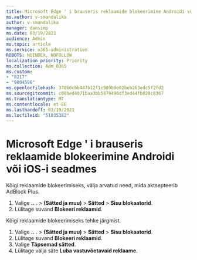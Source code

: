 ```yaml
---
title: Microsoft Edge ' i brauseris reklaamide blokeerimine Androidi või iOS-i seadmes
ms.author: v-smandalika
author: v-smandalika
manager: dansimp
ms.date: 03/19/2021
audience: Admin
ms.topic: article
ms.service: o365-administration
ROBOTS: NOINDEX, NOFOLLOW
localization_priority: Priority
ms.collection: Adm_O365
ms.custom:
- "8217"
- "9004596"
ms.openlocfilehash: 37860cbb447b12f1c989b9e02beb263edc5f2fd2
ms.sourcegitcommit: c08bed4071baa3bb5879496df3ed44fb828c8367
ms.translationtype: MT
ms.contentlocale: et-EE
ms.lasthandoff: 03/19/2021
ms.locfileid: "51035382"
---
```

# <a name="block-ads-in-the-microsoft-edge-browser-on-an-android-or-ios-device"></a>Microsoft Edge ' i brauseris reklaamide blokeerimine Androidi või iOS-i seadmes

Kõigi reklaamide blokeerimiseks, välja arvatud need, mida aktsepteerib AdBlock Plus.
1. Valige **..** . > **(Sätted ja muu)**  >  **Sätted**  >  **Sisu blokaatorid**.
2. Lülitage suvand **Blokeeri reklaamid**.

Kõigi reklaamide blokeerimiseks tehke järgmist.
1. Valige **..** . > **(Sätted ja muu)**  >  **Sätted**  >  **Sisu blokaatorid**.
2. Lülitage suvand **Blokeeri reklaamid**.
3. Valige **Täpsemad sätted**.
4. Lülitage välja säte **Luba vastuvõetavaid reklaame**.